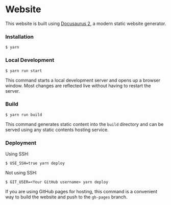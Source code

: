 # Website

This website is built using [Docusaurus 2](https://docusaurus.io/), a modern static website generator.

### Installation

```
$ yarn
```

### Local Development

```
$ yarn run start
```

This command starts a local development server and opens up a browser window. Most changes are reflected live without
having to restart the server.

### Build

```
$ yarn run build
```

This command generates static content into the `build` directory and can be served using any static contents hosting
service.

### Deployment

Using SSH:

```
$ USE_SSH=true yarn deploy
```

Not using SSH:

```
$ GIT_USER=<Your GitHub username> yarn deploy
```

If you are using GitHub pages for hosting, this command is a convenient way to build the website and push to
the `gh-pages` branch.

